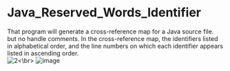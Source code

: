 # Java_Reserved_Words_Identifier
That program will generate a cross-reference map for a Java source file. but no handle comments.
In the cross-reference map, the identifiers listed in alphabetical order, and the line numbers on which each identifier appears listed in ascending order.\
![2](https://user-images.githubusercontent.com/73983294/140606643-8a0b308e-ffc0-481d-b18f-d23df0d817bb.jpg)<\br>
![image](https://user-images.githubusercontent.com/73983294/140606703-843560f2-428e-44ea-aea5-febd3ac349a0.png)

